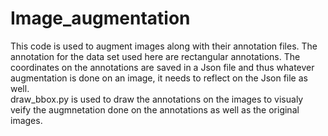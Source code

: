 # Image_augmentation
This code is used to augment images along with their annotation files. The annotation for the data
set used here are rectangular annotations. The coordinates on the annotations are saved in a Json file and thus
whatever augmentation is done on an image, it needs to reflect on the Json file as well.<br/>
draw_bbox.py is used to draw the annotations on the images to visualy veify the augmnetation done on the annotations as well as the original images.
